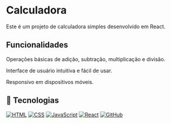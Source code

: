 <h1>Calculadora</h1>
Este é um projeto de calculadora simples desenvolvido em React. 

<h2>Funcionalidades</h2>

Operações básicas de adição, subtração, multiplicação e divisão.

Interface de usuário intuitiva e fácil de usar.

Responsivo em dispositivos móveis.


<h2> 🚀 Tecnologias </h2>

[![HTML](https://img.shields.io/badge/--F24E1E?logo=html5&logoColor=ffffff)](https://developer.mozilla.org/pt-BR/docs/Web/HTML)
[![CSS](https://img.shields.io/badge/--1572B6?logo=css3&logoColor=ffffff)](https://developer.mozilla.org/pt-BR/docs/Web/CSS/)
[![JavaScript](https://img.shields.io/badge/--F7DF1E?logo=javascript&logoColor=000)](https://www.javascript.com/)
[![React](https://img.shields.io/badge/-ReactJs-61DAFB?logo=react&logoColor=white&style=for-the-badge)](https://react.dev/)
[![GitHub](https://img.shields.io/badge/--181717?logo=github&logoColor=ffffff)](https://github.com/)

